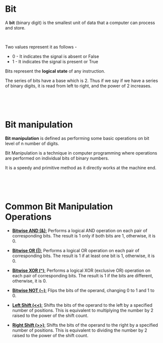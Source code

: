 # Bit

A **bit** (binary digit) is the smallest unit of data that a computer can process and store.

&nbsp;

Two values represent it as follows -

- 0 - It indicates the signal is absent or False
- 1 - It indicates the signal is present or True

Bits represent the **logical state** of any instruction.

The series of bits have a base which is 2. Thus if we say if we have a series of binary digits, it is read from left to right, and the power of 2 increases.

&nbsp;

&nbsp;

# Bit manipulation

**Bit manipulation** is defined as performing some basic operations on bit level of n number of digits.

Bit Manipulation is a technique in computer programming where operations are performed on individual bits of binary numbers.

It is a speedy and primitive method as it directly works at the machine end.

&nbsp;

&nbsp;

# Common Bit Manipulation Operations

- <u>**Bitwise AND (&)**:</u> Performs a logical AND operation on each pair of corresponding bits. The result is 1 only if both bits are 1, otherwise, it is 0.

- <u>**Bitwise OR (|)**:</u> Performs a logical OR operation on each pair of corresponding bits. The result is 1 if at least one bit is 1, otherwise, it is 0.

- <u>**Bitwise XOR (^)**:</u> Performs a logical XOR (exclusive OR) operation on each pair of corresponding bits. The result is 1 if the bits are different, otherwise, it is 0.

- <u>**Bitwise NOT (~)**:</u> Flips the bits of the operand, changing 0 to 1 and 1 to 0.

- <u>**Left Shift (<<)**:</u> Shifts the bits of the operand to the left by a specified number of positions. This is equivalent to multiplying the number by 2 raised to the power of the shift count.

- <u>**Right Shift (>>)**:</u> Shifts the bits of the operand to the right by a specified number of positions. This is equivalent to dividing the number by 2 raised to the power of the shift count.

&nbsp;
&nbsp;
&nbsp;
&nbsp;
&nbsp;
